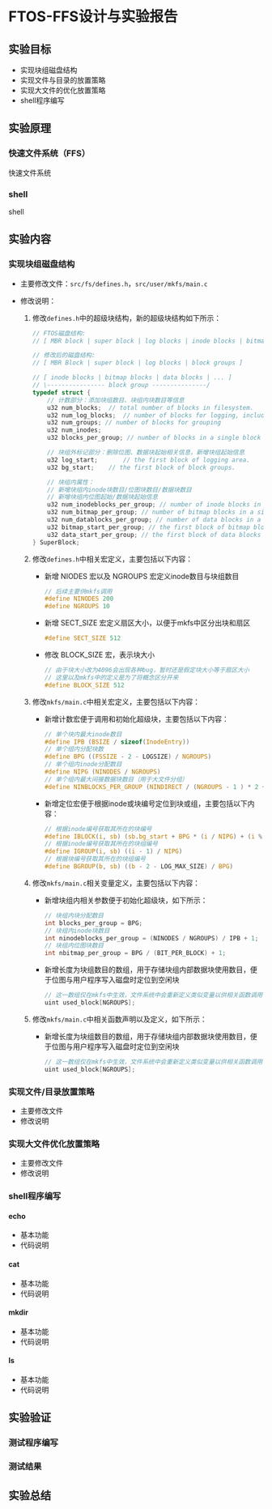 # FTOS-FFS设计与实验报告

## 实验目标

* 实现块组磁盘结构
* 实现文件与目录的放置策略
* 实现大文件的优化放置策略
* shell程序编写

## 实验原理

### 快速文件系统（FFS）

快速文件系统

### shell

shell

## 实验内容

### 实现块组磁盘结构

* 主要修改文件：`src/fs/defines.h`，`src/user/mkfs/main.c`
* 修改说明：

    1. 修改`defines.h`中的超级块结构，新的超级块结构如下所示：

        ```c
        // FTOS磁盘结构:
        // [ MBR block | super block | log blocks | inode blocks | bitmap blocks | data blocks ]

        // 修改后的磁盘结构:
        // [ MBR Block | super block | log blocks | block groups ]

        // [ inode blocks | bitmap blocks | data blocks | ... ]
        // \---------------- block group ---------------/
        typedef struct {
            // 计数部分：添加块组数目、块组内块数目等信息
            u32 num_blocks;  // total number of blocks in filesystem.
            u32 num_log_blocks;  // number of blocks for logging, including log header.
            u32 num_groups; // number of blocks for grouping
            u32 num_inodes;
            u32 blocks_per_group; // number of blocks in a single block group

            // 块组外标记部分：删除位图、数据块起始相关信息，新增块组起始信息
            u32 log_start;       // the first block of logging area.
            u32 bg_start;    // the first block of block groups.

            // 块组内属性：
            // 新增块组内inode块数目/位图块数目/数据块数目
            // 新增块组内位图起始/数据块起始信息
            u32 num_inodeblocks_per_group; // number of inode blocks in a single block group
            u32 num_bitmap_per_group; // number of bitmap blocks in a single block group
            u32 num_datablocks_per_group; // number of data blocks in a single block group
            u32 bitmap_start_per_group; // the first block of bitmap blocks in a single block group
            u32 data_start_per_group; // the first block of data blocks in a single block group
        } SuperBlock;   
        ```

    2. 修改`defines.h`中相关宏定义，主要包括以下内容：

        * 新增 NIODES 宏以及 NGROUPS 宏定义inode数目与块组数目

            ```c
            // 后续主要供mkfs调用
            #define NINODES 200
            #define NGROUPS 10
            ```

        * 新增 SECT_SIZE 宏定义扇区大小，以便于mkfs中区分出块和扇区

            ```c
            #define SECT_SIZE 512
            ```

        * 修改 BLOCK_SIZE 宏，表示块大小

            ```c
            // 由于块大小改为4096会出现各种bug，暂时还是假定块大小等于扇区大小
            // 这里以及mkfs中的定义是为了将概念区分开来
            #define BLOCK_SIZE 512
            ```

    3. 修改`mkfs/main.c`中相关宏定义，主要包括以下内容：

        * 新增计数宏便于调用和初始化超级块，主要包括以下内容：

            ```c
            // 单个块内最大inode数目
            #define IPB (BSIZE / sizeof(InodeEntry))
            // 单个组内分配块数
            #define BPG ((FSSIZE - 2 - LOGSIZE) / NGROUPS)
            // 单个组内inode分配数目
            #define NIPG (NINODES / NGROUPS)
            // 单个组内最大间接数据块数目（用于大文件分组）
            #define NINBLOCKS_PER_GROUP (NINDIRECT / (NGROUPS - 1 ) * 2 + 1)
            ```

        * 新增定位宏便于根据inode或块编号定位到块或组，主要包括以下内容：

            ```c
            // 根据inode编号获取其所在的块编号
            #define IBLOCK(i, sb) (sb.bg_start + BPG * (i / NIPG) + (i % NIPG) / IPB)
            // 根据inode编号获取其所在的块组编号
            #define IGROUP(i, sb) ((i - 1) / NIPG)
            // 根据块编号获取其所在的块组编号
            #define BGROUP(b, sb) ((b - 2 - LOG_MAX_SIZE) / BPG)
            ```

    4. 修改`mkfs/main.c`相关变量定义，主要包括以下内容：

        * 新增块组内相关参数便于初始化超级块，如下所示：

            ```c
            // 块组内块分配数目
            int blocks_per_group = BPG;
            // 块组内inode块数目
            int ninodeblocks_per_group = (NINODES / NGROUPS) / IPB + 1;
            // 块组内位图块数目
            int nbitmap_per_group = BPG / (BIT_PER_BLOCK) + 1;
            ```

        * 新增长度为块组数目的数组，用于存储块组内部数据块使用数目，便于位图与用户程序写入磁盘时定位到空闲块

            ```c
            // 这一数组仅在mkfs中生效，文件系统中会重新定义类似变量以供相关函数调用
            uint used_block[NGROUPS];
            ```

    5. 修改`mkfs/main.c`中相关函数声明以及定义，如下所示：

        * 新增长度为块组数目的数组，用于存储块组内部数据块使用数目，便于位图与用户程序写入磁盘时定位到空闲块

            ```c
            // 这一数组仅在mkfs中生效，文件系统中会重新定义类似变量以供相关函数调用
            uint used_block[NGROUPS];
            ```

### 实现文件/目录放置策略

* 主要修改文件
* 修改说明

### 实现大文件优化放置策略

* 主要修改文件
* 修改说明

### shell程序编写

#### echo

* 基本功能
* 代码说明

#### cat

* 基本功能
* 代码说明

#### mkdir

* 基本功能
* 代码说明

#### ls

* 基本功能
* 代码说明

## 实验验证

### 测试程序编写

### 测试结果

## 实验总结
